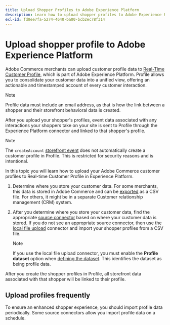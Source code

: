 ```yaml
---
title: Upload Shopper Profiles to Adobe Experience Platform
description: Learn how to upload shopper profiles to Adobe Experience Platform.
exl-id: fd0ee7fa-5274-4640-ba00-bcb2ec78f314
---
```

# Upload shopper profile to Adobe Experience Platform

Adobe Commerce merchants can upload customer profile data to [Real-Time Customer Profile](https://experienceleague.adobe.com/docs/experience-platform/profile/home.html), which is part of Adobe Experience Platform. Profile allows you to consolidate your customer data into a unified view, offering an actionable and timestamped account of every customer interaction.

>[!NOTE]
>
> Profile data must include an email address, as that is how the link between a shopper and their storefront behavioral data is created.

After you upload your shopper's profiles, event data associated with any interactions your shoppers take on your site is sent to Profile through the Experience Platform connector and linked to that shopper's profile.

>[!NOTE]
>
> The `createAccount` [storefront event](events.md) does not automatically create a customer profile in Profile. This is restricted for security reasons and is intentional.

In this topic you will learn how to upload your Adobe Commerce customer profiles to Real-time Customer Profile in Experience Platform.

1. Determine where you store your customer data. For some merchants, this data is stored in Adobe Commerce and can be [exported](https://docs.magento.com/user-guide/system/data-export.html) as a CSV file. For others, it might be in a separate Customer relationship management (CRM) system.

1. After you determine where you store your customer data, find the appropriate [source connector](https://experienceleague.adobe.com/docs/experience-platform/sources/home.html) based on where your customer data is stored. If you do not see an appropriate source connector, then use the [local file upload](https://experienceleague.adobe.com/docs/experience-platform/sources/ui-tutorials/create/local-system/local-file-upload.html) connector and import your shopper profiles from a CSV file.

    >[!NOTE]
    >
    > If you use the local file upload connector, you must enable the **Profile dataset** option when [defining the dataset](https://experienceleague.adobe.com/docs/experience-platform/sources/ui-tutorials/create/local-system/local-file-upload.html#use-an-existing-dataset). This identifies the dataset as being profile data.

After you create the shopper profiles in Profile, all storefront data associated with that shopper will be linked to their profile. 

## Upload profiles frequently

To ensure an enhanced shopper experience, you should import profile data periodically. Some source connectors allow you import profile data on a schedule.
